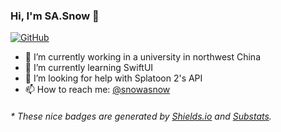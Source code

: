 ### Hi, I'm SA.Snow 👋

[![GitHub](https://img.shields.io/badge/dynamic/json?logo=github&label=GitHub&labelColor=495867&color=495867&query=%24.data.totalSubs&url=https%3A%2F%2Fapi.spencerwoo.com%2Fsubstats%2F%3Fsource%3Dgithub%26queryKey%3Dhayschan&style=flat-square)](https://github.com/snowasnow)


- 🏫 I’m currently working in a university in northwest China
- 🌱 I’m currently learning SwiftUI
- 🤔 I’m looking for help with Splatoon 2's API
- 📫 How to reach me: [@snowasnow](https://www.twitter.com/snowasnow)

<h6>* These nice badges are generated by <a href="https://shields.io/">Shields.io</a> and <a href="https://github.com/spencerwooo/Substats">Substats</a>.</h6>
